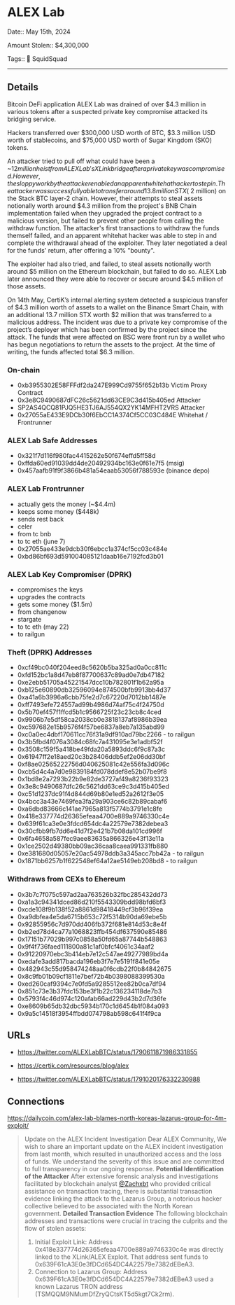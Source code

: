 # ALEX Lab

Date:: May 15th, 2024

Amount Stolen:: $4,300,000

Tags:: 🔑 SquidSquad

---


## Details

Bitcoin DeFi application ALEX Lab was drained of over $4.3 million in various tokens after a suspected private key compromise attacked its bridging service. 

Hackers transferred over $300,000 USD worth of BTC, $3.3 million USD worth of stablecoins, and $75,000 USD worth of Sugar Kingdom (SKO) tokens.

An attacker tried to pull off what could have been a ~$12 million heist from ALEX Lab's XLink bridge after a private key was compromised. However, the sloppy work by the attacker enabled an apparent whitehat hacker to step in.
The attacker was successfully able to transfer around 13.8 million STX (~$2 million) on the Stack BTC layer-2 chain. However, their attempts to steal assets notionally worth around $4.3 million from the project's BNB Chain implementation failed when they upgraded the project contract to a malicious version, but failed to prevent other people from calling the withdraw function. The attacker's first transactions to withdraw the funds themself failed, and an apparent whitehat hacker was able to step in and complete the withdrawal ahead of the exploiter. They later negotiated a deal for the funds' return, after offering a 10% "bounty".

The exploiter had also tried, and failed, to steal assets notionally worth around $5 million on the Ethereum blockchain, but failed to do so. ALEX Lab later announced they were able to recover or secure around $4.5 million of those assets.

On 14th May, CertiK’s internal alerting system detected a suspicious transfer of $4.3 million worth of assets to a wallet on the Binance Smart Chain, with an additional 13.7 million STX worth $2 million that was transferred to a malicious address. The incident was due to a private key compromise of the project’s deployer which has been confirmed by the project since the attack. The funds that were affected on BSC were front run by a wallet who has begun negotiations to return the assets to the project. At the time of writing, the funds affected total $6.3 million.


### On-chain
- 0xb3955302E58FFFdf2da247E999Cd9755f652b13b Victim Proxy Contract
- 0x3e8C9490687dFC26c5621dd63CE9C3d415b405ed Attacker
- SP2AS4QCQ81PJQ5HE3TJ6AJ554QX2YK14MFHT2VRS Attacker
- 0x27055aE433E9DCb30f6EbCC1A374Cf5CC03C484E Whitehat / Frontrunner


### ALEX Lab Safe Addresses
- 0x321f7d116f980fac4415262e50f674effd5ff58d
- 0xffda60ed91039dd4de20492934bc163e0f61e7f5 (msig)
- 0x457aafb91f9f3866b481a54eaab53056f788593e (binance depo)

### ALEX Lab Frontrunner
- actually gets the money (~$4.4m)
- keeps some money ($448k)
- sends rest back
- celer
- from tc bnb
- to tc eth (june 7)
- 0x27055ae433e9dcb30f6ebcc1a374cf5cc03c484e
- 0xbd86bf693d591004085121daab16e7192fcd3b01


### ALEX Lab Key Compromiser (DPRK)
- compromises the keys
- upgrades the contracts
- gets some money ($1.5m)
- from changenow
- stargate
- to tc eth (may 22)
- to railgun

### Theft (DPRK) Addresses

- 0xcf49bc040f204eed8c5620b5ba325ad0a0cc811c
- 0xfd152bc1a8d47eb8f87700637c89ad0e7db47182
- 0xe2ebb51705a45221547dcc10b782801f1b62a95a
- 0xb125e60890db32596094e874500bfb9913bb4d37
- 0xa41a6b3996a6cbb75fe2d7c67220d7012bb1487e
- 0xff7493efe724557ad99b4986d74af75c4f24750d
- 0x5b70ef457f1ffcd5b1c9566725f23c23cb8c4ced
- 0x9906b7e5df58ca2038cb0e3818137af8986b39ea
- 0xc597682e15b9576f4f57be6837a8eb7a135abd99
- 0xc0a0ec4dbf170611cc76f31a9df910ad79bc2266 - to railgun
- 0x3b5fbd4f076a3084c68fc7a431095e3e1adbf52f
- 0x3508c159f5a418be49fda20a5893ddc6f9c87a3c
- 0x61947ff2e18aed20c3b28406ddb5ef2e06dd30bf
- 0xf8ae02565222756d040625081c42e556fa3d096c
- 0xcb5d4c4a7d0e9839184fd078ddef8e52b07be9f8
- 0x1bd8e2a7293b22b9e82de3727af49a8236f93323
- 0x3e8c9490687dfc26c5621dd63ce9c3d415b405ed
- 0xc51d1237dc91f4d844d69b80e1ed52a2612f3e05
- 0x4bcc3a43e7469fea3fa29a903ce6c82b89cabaf6
- 0xa6dbd83666c141ae7965a813f5774b3791e1c8fe
- 0x418e337774d26365efeaa4700e889a9746330c4e
- 0x639f61ca3e0e3fdcd654dc4a22579e7382debea3
- 0x30cfbb9fb7dd6e41d7f2e421b7b08da101cd996f
- 0x6fa4658a587fec9aee83635a866326e43f13e11a
- 0x1ce2502d49380bb09ac36caa8caea991331fb880
- 0xe381680d05057e20ac54978ddb3a345acc7bb42a - to railgun
- 0x1871bb6257b1f622548ef64a12ae5149eb208bd8 - to railgun

### Withdraws from CEXs to Ehereum

- 0x3b7c7f075c597ad2aa763526b32fbc285432dd73
- 0xa1a3c94341dced86d210f5543309bdd98bfd6bf3
- 0xcde108f9b138f52a8861d98418449cf3b96f39ea
- 0xa9dbfea4e5da6715b653c72f5314b90da69ebe5b
- 0x92855956c7d970dd406fb372f681e814d53c8e4f
- 0xb2ed78d4ca77a1068823ffb454df637590e85486
- 0x17151b77029b997c0858a50fd65a87744b548863
- 0x9f4f736faed111800a81c1af0bfcf4061c34aaf2
- 0x91220970ebc3b414eb7e12c547ae49277989bd4a
- 0xedafe3add817bacda196eb3f7e7e5191f841e05e
- 0x482943c55d958474248aa0f6cdb22f0b84842675
- 0x8c9fb01b09cf1811e7bef72b4b0398088399530a
- 0xed260caf9394c7e0fd5a9285512ee82b0ca7df94
- 0x851c73e3b37fdc153be3f1b22c136234118de7b3
- 0x5793f4c46d974c120afab66ad229d43b2d7d36fe
- 0xe8609b65db32dbc5934b170c1d6454b1f084a093
- 0x9a5c14518f3954ffbdd074798ab598c641f4f9ca


## URLs

- https://twitter.com/ALEXLabBTC/status/1790611871986331855

- https://certik.com/resources/blog/alex

- https://twitter.com/ALEXLabBTC/status/1791020176332230988


## Connections

https://dailycoin.com/alex-lab-blames-north-koreas-lazarus-group-for-4m-exploit/

> Update on the ALEX Incident Investigation
> Dear ALEX Community,
> We wish to share an important update on the ALEX incident investigation from last month, which resulted in unauthorized access and the loss of funds. We understand the severity of this issue and are committed to full transparency in our ongoing response.
> **Potential Identification of the Attacker**
> After extensive forensic analysis and investigations facilitated by blockchain analyst [@Zachxbt](https://twitter.com/Zachxbt) who provided critical assistance on transaction tracing, there is substantial transaction evidence linking the attack to the Lazarus Group, a notorious hacker collective believed to be associated with the North Korean government.
> **Detailed Transaction Evidence**
> The following blockchain addresses and transactions were crucial in tracing the culprits and the flow of stolen assets:
> 1. Initial Exploit Link: Address 0x418e337774d26365efeaa4700e889a9746330c4e was directly linked to the
> XLink/ALEX Exploit. That address sent funds to 0x639F61cA3E0e3fDCd654DC4A22579e7382dEBeA3.
> 2. Connection to Lazarus Group: Address 0x639F61cA3E0e3fDCd654DC4A22579e7382dEBeA3 used a known Lazarus TRON address (TSMQQM9NMumDfZryQCtsKT5d5kgt7Ck2rm).
